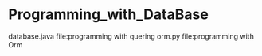 # Programming_with_DataBase
database.java file:programming with quering
orm.py file:programming with Orm
